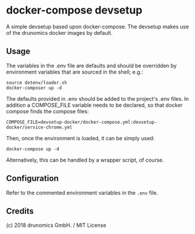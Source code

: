 # docker-compose devsetup

A simple devsetup based upon docker-compose. The devsetup makes use of the
drunomics docker images by default.

## Usage

The variables in the .env file are defaults and should be overridden by
environment variables that are sourced in the shell; e.g.:

    source dotenv/loader.sh
    docker-composer up -d

The defaults provided in .env should be added to the project's .env files.
In addition a COMPOSE_FILE variable needs to be declared, so that docker
compose finds the compose files:

	COMPOSE_FILE=devsetup-docker/docker-compose.yml:devsetup-docker/service-chrome.yml

Then, once the environment is loaded, it can be simply used:
	
	docker-compose up -d
    
Alternatively, this can be handled by a wrapper script, of course.

## Configuration

Refer to the commented environment variables in the `.env` file.

## Credits

(c) 2018 drunomics GmbH. /  MIT License
